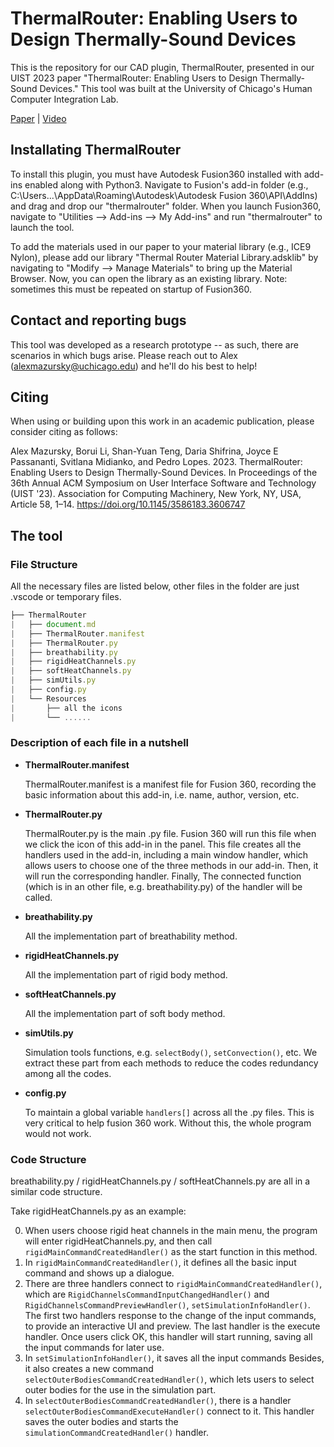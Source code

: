 # ThermalRouter: Enabling Users to Design Thermally-Sound Devices

This is the repository for our CAD plugin, ThermalRouter, presented in our UIST 2023 paper "ThermalRouter: Enabling Users to Design Thermally-Sound Devices." This tool was built at the University of Chicago's Human Computer Integration Lab.

[Paper](https://lab.plopes.org/published/2023-UIST-ThermalRouter.pdf) | [Video](https://www.youtube.com/watch?v=PbasORkPn5w&feature=youtu.be)

## Installating ThermalRouter

To install this plugin, you must have Autodesk Fusion360 installed with add-ins enabled along with Python3. Navigate to Fusion's add-in folder (e.g., C:\Users\...\AppData\Roaming\Autodesk\Autodesk Fusion 360\API\AddIns) and drag and drop our "thermalrouter" folder. When you launch Fusion360, navigate to "Utilities --> Add-ins --> My Add-ins" and run "thermalrouter" to launch the tool.

To add the materials used in our paper to your material library (e.g., ICE9 Nylon), please add our library "Thermal Router Material Library.adsklib" by navigating to "Modify --> Manage Materials" to bring up the Material Browser. Now, you can open the library as an existing library. Note: sometimes this must be repeated on startup of Fusion360.

## Contact and reporting bugs

This tool was developed as a research prototype -- as such, there are scenarios in which bugs arise. Please reach out to Alex ([alexmazursky@uchicago.edu](alexmazursky@uchicago.edu)) and he'll do his best to help!

## Citing

When using or building upon this work in an academic publication, please consider citing as follows:

Alex Mazursky, Borui Li, Shan-Yuan Teng, Daria Shifrina, Joyce E Passananti, Svitlana Midianko, and Pedro Lopes. 2023. ThermalRouter: Enabling Users to Design Thermally-Sound Devices. In Proceedings of the 36th Annual ACM Symposium on User Interface Software and Technology (UIST '23). Association for Computing Machinery, New York, NY, USA, Article 58, 1–14. https://doi.org/10.1145/3586183.3606747

## The tool

### File Structure

All the necessary files are listed below, other files in the folder are just .vscode or temporary files.

```js
├── ThermalRouter
|   ├── document.md
|   ├── ThermalRouter.manifest
|   ├── ThermalRouter.py
|   ├── breathability.py
|   ├── rigidHeatChannels.py
|   ├── softHeatChannels.py
|   ├── simUtils.py
|   ├── config.py
|   └── Resources
|       ├── all the icons
|       └── ......
```

### Description of each file in a nutshell

- **ThermalRouter.manifest** 

  ThermalRouter.manifest is a manifest file for Fusion 360, recording the basic information about this add-in, i.e. name, author, version, etc.

- **ThermalRouter.py**

  ThermalRouter.py is the main .py file. Fusion 360 will run this file when we click the icon of this add-in in the panel. This file creates all the handlers used in the add-in, including a main window handler, which allows users to choose one of the three methods in our add-in. Then, it will run the corresponding handler. Finally, The connected function (which is in an other file, e.g. breathability.py) of the handler will be called.

- **breathability.py**

  All the implementation part of breathability method.

- **rigidHeatChannels.py**

  All the implementation part of rigid body method.

- **softHeatChannels.py**

  All the implementation part of soft body method.

- **simUtils.py**

  Simulation tools functions, e.g. `selectBody()`, `setConvection()`, etc. We extract these part from each methods to reduce the codes redundancy among all the codes.

- **config.py**

  To  maintain a global variable `handlers[]` across all the .py files. This is very critical to help fusion 360 work. Without this, the whole program would not work.

### Code Structure

breathability.py / rigidHeatChannels.py / softHeatChannels.py are all in a similar code structure.

Take rigidHeatChannels.py as an example:

0. When users choose rigid heat channels in the main menu, the program will enter rigidHeatChannels.py, and then call `rigidMainCommandCreatedHandler()` as the start function in this method. 
1. In `rigidMainCommandCreatedHandler()`, it defines all the basic input command and shows up a dialogue.
2. There are three handlers connect to `rigidMainCommandCreatedHandler()`, which are `RigidChannelsCommandInputChangedHandler()` and `RigidChannelsCommandPreviewHandler()`, `setSimulationInfoHandler()`. The first two handlers response to the change of the input commands, to provide an interactive UI and preview. The last handler is the execute handler. Once users click OK, this handler will start running, saving all the input commands for later use.
3. In `setSimulationInfoHandler()`, it saves all the input commands Besides, it also creates a new command `selectOuterBodiesCommandCreatedHandler()`,  which lets users to select outer bodies for the use in the simulation part.
4. In `selectOuterBodiesCommandCreatedHandler()`, there is a handler `selectOuterBodiesCommandExecuteHandler()` connect to it. This handler saves the outer bodies and starts the `simulationCommandCreatedHandler()` handler. 
